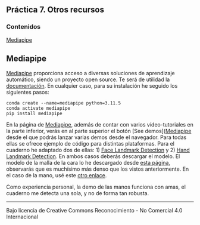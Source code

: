 ## Práctica 7. Otros recursos

### Contenidos

[Mediapipe](#mediapipe)  

## Mediapipe

[Mediapipe](https://developers.google.com/mediapipe) proporciona acceso a diversas soluciones de aprendizaje automático, siendo un proyecto open source.
Te será de utilidad la [documentación](https://developers.google.com/mediapipe/solutions/guide). En cualquier caso, para su instalación he seguido los siguientes pasos:

```
conda create --name=mediapipe python=3.11.5
conda activate mediapipe
pip install mediapipe
```

En la página de [Mediapipe](https://developers.google.com/mediapipe), además de contar con varios vídeo-tutoriales en la parte inferior, verás en al parte superior el botón [See demos]([Mediapipe](https://mediapipe-studio.webapps.google.com/home) desde el que podrás lanzar varias demos desde el navegador. Para todas ellas se ofrece ejemplo de código para distintas plataformas. Para el cuaderno he adaptado dos de ellas: 1) [Face Landmark Detection](https://mediapipe-studio.webapps.google.com/studio/demo/face_landmarker) y 2) [Hand Landmark Detection](https://mediapipe-studio.webapps.google.com/studio/demo/hand_landmarker). En ambos casos deberás descargar el modelo. El modelo de la malla de la cara lo he descargado desde [esta página](https://developers.google.com/mediapipe/solutions/vision/face_landmarker/index#models), observarás que es muchísimo más denso que los vistos anteriormente. En el caso de la mano, usé este [otro enlace](https://developers.google.com/mediapipe/solutions/vision/hand_landmarker).


Como experiencia personal, la demo de las manos funciona con amas, el cuaderno me detecta una sola, y no de forma tan robusta.

<!--

https://storage.googleapis.com/mediapipe-models/face_landmarker/face_landmarker/float16/1/face_landmarker.task

[Repositorio de  modelos](https://developers.google.com/mediapipe/solutions/vision/hand_landmarker/index#models)
-->





***
Bajo licencia de Creative Commons Reconocimiento - No Comercial 4.0 Internacional
